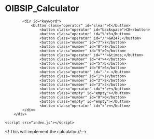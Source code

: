 # OIBSIP_Calculator
<!DOCTYPE html>
<html lang="en">
<head>
    <meta charset="UTF-8">
    <meta http-equiv="X-UA-Compatible" content="IE=edge">
    <meta name="viewport" content="width=device-width, initial-scale=1.0">
    <link rel="stylesheet"href="style.css">
    <link rel="preconnect" href="https://fonts.googleapis.com">
    <link rel="preconnect" href="https://fonts.gstatic.com" crossorigin>
    <link href="https://fonts.googleapis.com/css2?family=Anton&family=Bebas+Neue&family=Dancing+Script&family=Dongle&family=Libre+Baskerville:wght@700&family=Redressed&family=Source+Serif+4:ital@1&display=swap" rel="stylesheet">
    <title>Calculator</title>
</head>
<body>
        <div id="calculator">
            <div id="result">
                <div id="history">
                    <p id="history-value"></p>
                </div>
                <div id="output">
                    <p id="output-value"></p>
                </div>
            </div>

            <div id="keyword">
                <button class="operator" id="clear">C</button>
					<button class="operator" id="backspace">CE</button>
					<button class="operator" id="%">%</button>
					<button class="operator" id="/">&#247;</button>
					<button class="number" id="7">7</button>
					<button class="number" id="8">8</button>
					<button class="number" id="9">9</button>
					<button class="operator" id="*">&times;</button>
					<button class="number" id="4">4</button>
					<button class="number" id="5">5</button>
					<button class="number" id="6">6</button>
					<button class="operator" id="-">-</button>
					<button class="number" id="1">1</button>
					<button class="number" id="2">2</button>
					<button class="number" id="3">3</button>
					<button class="operator" id="+">+</button>
					<button class="empty" id="empty"></button>
					<button class="number" id="0">0</button>
					<button class="empty" id="empty"></button>
					<button class="operator" id="=">=</button>
            </div>
        </div>

    <script src="index.js"></script>
</body>
</html>

<! This will implement the calculator.//-->
